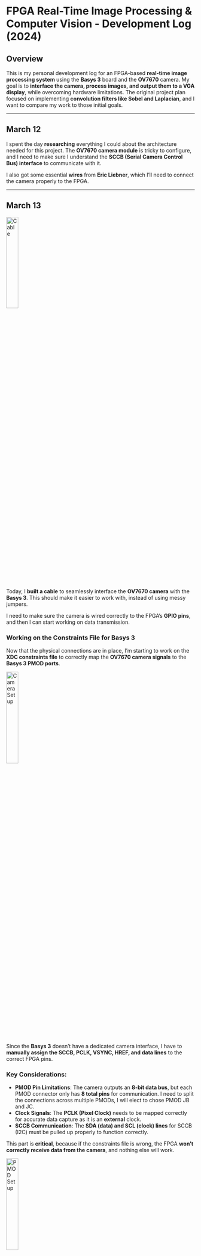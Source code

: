 # FPGA Real-Time Image Processing & Computer Vision - Development Log (2024)

## Overview
This is my personal development log for an FPGA-based **real-time image processing system** using the **Basys 3** board and the **OV7670** camera. My goal is to **interface the camera, process images, and output them to a VGA display**, while overcoming hardware limitations. The original project plan focused on implementing **convolution filters like Sobel and Laplacian**, and I want to compare my work to those initial goals.

---

## March 12  
I spent the day **researching** everything I could about the architecture needed for this project. The **OV7670 camera module** is tricky to configure, and I need to make sure I understand the **SCCB (Serial Camera Control Bus) interface** to communicate with it.  

I also got some essential **wires** from **Eric Liebner**, which I’ll need to connect the camera properly to the FPGA.

---

## March 13  

<img src="images/cable.jpg" alt="Cable" style="width:25%;">

Today, I **built a cable** to seamlessly interface the **OV7670 camera** with the **Basys 3**. This should make it easier to work with, instead of using messy jumpers.  

I need to make sure the camera is wired correctly to the FPGA’s **GPIO pins**, and then I can start working on data transmission.

### Working on the Constraints File for Basys 3  

Now that the physical connections are in place, I’m starting to work on the **XDC constraints file** to correctly map the **OV7670 camera signals** to the **Basys 3 PMOD ports**.  

<img src="images/camera_setup.jpg" alt="Camera Setup" style="width:25%;">

Since the **Basys 3** doesn’t have a dedicated camera interface, I have to **manually assign the SCCB, PCLK, VSYNC, HREF, and data lines** to the correct FPGA pins.  

### Key Considerations:  
- **PMOD Pin Limitations**: The camera outputs an **8-bit data bus**, but each PMOD connector only has **8 total pins** for communication. I need to split the connections across multiple PMODs, I will elect to chose PMOD JB and JC.  
- **Clock Signals**: The **PCLK (Pixel Clock)** needs to be mapped correctly for accurate data capture as it is an **external** clock.  
- **SCCB Communication**: The **SDA (data) and SCL (clock) lines** for SCCB (I2C) must be pulled up properly to function correctly.  

This part is **critical**, because if the constraints file is wrong, the FPGA **won’t correctly receive data from the camera**, and nothing else will work.  

<img src="images/pmod_setup.jpg" alt="PMOD Setup" style="width:25%;">

Once I finish defining all the mappings, I’ll start testing **basic communication** with the camera to make sure the signals are coming through properly.  

---

## March 14  
Got a **VGA cable** from **Eric Liebner** today. Now I have everything needed to test video output once I get the camera running.

---

## March 16  
Hit my first major roadblock—**my monitor at home doesn’t support VGA**. I had to go to the **NEB lab at UF** to work on it. **Ordered a VGA to HDMI converter** on Amazon so I can work from home in the future.  

I finally got **VGA output working**, and I have a **very rough implementation** of the system running. Right now, the FPGA **reads data from the OV7670 camera and outputs it directly to VGA**, but the image is **really bad**—the colors are completely wrong.  

I suspect the issue is with the **SCCB interface** not writing to the camera registers correctly. I’m using the **RGB565 color format** right now, but I think my data collection process is flawed. Debugging this is my next priority.

---

## March 17  
Made **a ton of progress today** refining and optimizing everything.  

After a lot of trial and error, I **finally got the colors working correctly!** Turns out the issue was **how I was writing to the SCCB registers**—I wasn’t configuring the camera properly. My first attempt at an SCCB interface was really bad, but now it is taking shape! 

I have **extensively studied the SCCB interface documentation** and now have a **deep understanding of the 3-phase write transmission process**. I also fully grasp how **SCCB packets are structured** and the exact steps needed to establish **proper communication with the camera**.  

One of the biggest frustrations right now is that **every time I tweak a camera setting, I have to recompile and flash a new bitstream to test it**. This is making development incredibly slow. On top of that, my **SCCB transmitter is glitchy** and sometimes writes the wrong values. I need to fix that too. This is probably due the fact that the Basys 3 buttons are not debounced.

I decided to switch from **RGB565 to RGB444** because of **ugly green artifacts** in the image. (Fun fact: humans perceive green better than any other color, so errors in the green channel are more noticeable.) Changing to **RGB444** was a simple tweak, and it improved the output a lot.  

### Memory Limitations  
One of the biggest problems with this project is **BRAM (Block RAM) limitations** on the Basys 3.  
- Full **VGA (640x480) at 12-bit color** needs **3.6 Mb**, but the Basys 3 only has **1.8 Mb**—not enough!  
- To work around this, I am using **qVGA (320x240) at 12-bit color**, which only requires **0.92 Mb**.  
- This is **more than 50% of my available BRAM**, so adding more image buffers for processing isn’t possible… yet.  

---

## March 18  
Had a **breakthrough idea** today: **use the Basys 3’s 16 switches to configure the camera in real-time!**  

Instead of recompiling the entire design just to change a register, I now use:  
- **Top 8 switches**: Set the **sub-address**.  
- **Bottom 8 switches**: Set the **value** of that register.  

This means I can now **tweak settings on the fly**, making development **way faster**.  

### Scaling Up for Edge Detection  
Since the **first image processing filter I want to implement is a Laplacian or Sobel filter**, I realized something:  
- **Color isn’t necessary for edge detection.** I just need intensity values.  
- Instead of **320x240 color**, I can **go back to full 640x480 resolution in grayscale** and store **1/3 the number of bits per pixel**.  
- This lets me **fit a full VGA frame in BRAM** while still leaving room for processing.  

#### Memory Calculation:  
Previously, I was using **qVGA (320×240) with 12-bit color**:  
`320 × 240 × 12 = 921,600 bits = 0.92 Mb`  

Since full VGA (640×480) at 12-bit color exceeds the BRAM limit:  
`640 × 480 × 12 = 3,686,400 bits = 3.6 Mb` (which is **too large** for Basys 3’s 1.8 Mb BRAM).  

By switching to grayscale at 4 bits per pixel:  
`640 × 480 × 4 = 1,228,800 bits = 1.23 Mb`  

This fits **within the Basys 3’s BRAM**, allowing me to process **higher-resolution images!**

This **fits within the Basys 3's BRAM** while allowing me to process higher-resolution images!  

Additionally, this means that if I migrate to the **Nexys A7 (4.86 Mb BRAM)**, I will be able to store **two full VGA grayscale frame buffers**, enabling **real-time processing with dual buffering**.   

It took **multiple hours of debugging** (thanks to Vivado being difficult), but I finally got **grayscale VGA working!** Ironically, it worked **on the very first bitstream build** after I solved all the compilation issues.  

### Future Expansion - Nexys A7  
Now that I have a system that **captures, processes, and outputs video**, I’m thinking about the **next step**:  
- The **Nexys A7 FPGA** has **4.86 Mb of BRAM**, which means I could fit **two frame buffers** instead of just one.  
- With two buffers, I can start doing **real-time image processing**, such as **edge detection with Sobel filters**.  
- **Bonus**: The Nexys A7 also has **16 switches and 4 buttons**, which will be **perfect for expanding control options.**  

Right now, I’m considering **using my student discount to get the Nexys A7** and porting my work over.  

---

## Next Steps  
- **Fix SCCB Transmitter**: The current implementation's base configuration is still glitchy. I need to clean up the logic and make it more stable.  
- **Implement Edge Detection**: Now that grayscale VGA is working, I can start working on **Sobel and Laplacian filters**.  
- **Migrate to Nexys A7**: More BRAM = dual frame buffers = real-time image processing!  

---

## Final Thoughts  
This has been a **challenging but exciting** project. I’ve had to **work around hardware limitations**, **debug low-level SCCB communication**, and **optimize memory usage** to make this work. Compared to the original project scope, I have successfully implemented **camera interfacing, VGA output, and memory management**, but **image processing filters are the next big challenge.**  

There’s still a lot to do, but I’m **really excited** about where this is going!  

---
**Author:** Zachary Mendez  
University of Florida | FPGAtors  